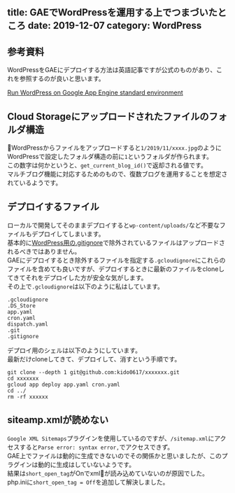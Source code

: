 title: GAEでWordPressを運用する上でつまづいたところ
date: 2019-12-07
category: WordPress
---

## 参考資料

WordPressをGAEにデプロイする方法は英語記事ですが公式のものがあり、これを参照するのが良いと思います。  

[Run WordPress on Google App Engine standard environment](https://cloud.google.com/community/tutorials/run-wordpress-on-appengine-standard?hl=ja)


## Cloud Storageにアップロードされたファイルのフォルダ構造

WordPressからファイルをアップロードすると`1/2019/11/xxxx.jpg`のようにWordPressで設定したフォルダ構造の前に`1`というフォルダが作られます。  
この数字は何かというと、`get_current_blog_id()`で返却される値です。  
マルチブログ機能に対応するためのもので、復数ブログを運用することを想定されているようです。  


## デプロイするファイル

ローカルで開発してそのままデプロイすると`wp-content/uploads/`など不要なファイルもデプロイしてしまいます。  
基本的に[WordPress用の.gitignore](https://github.com/github/gitignore/blob/master/WordPress.gitignore)で除外されているファイルはアップロードされるべきではありません。  
GAEにデプロイするとき除外するファイルを指定する`.gcloudignore`にこれらのファイルを含めても良いですが、デプロイするときに最新のファイルをcloneしてきてそれをデプロイした方が安全な気がします。  
その上で`.gcloudignore`は以下のように私はしています。

```
.gcloudignore
.DS_Store
app.yaml
cron.yaml
dispatch.yaml
.git
.gitignore
```

デプロイ用のシェルは以下のようにしています。  
最新だけcloneしてきて、デプロイして、消すという手順です。

```
git clone --depth 1 git@github.com:kido0617/xxxxxxx.git
cd xxxxxxx
gcloud app deploy app.yaml cron.yaml
cd ../
rm -rf xxxxxx
```

## siteamp.xmlが読めない

`Google XML Sitemaps`プラグインを使用しているのですが、`/sitemap.xml`にアクセスすると`Parse error: syntax error,`でアクセスできず。  
GAE上でファイルは動的に生成できないのでその関係かと思いましたが、このプラグインは動的に生成はしていないようです。  
結果は`short_open_tag`がOnでxmlが読み込めていないのが原因でした。  
php.iniに`short_open_tag = Off`を追加して解決しました。  


